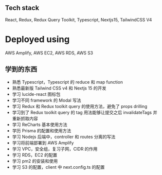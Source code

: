## Tech stack

React, Redux, Redux Query Toolkit, Typescript, Nextjs15, TailwindCSS V4

# Deployed using

AWS Amplify, AWS EC2, AWS RDS, AWS S3

## 学到的东西

- 熟悉 Typescript，Typescript 的 reduce 和 map function
- 熟悉最新版 Tailwind CSS v4 和 Nextjs 15 的开发
- 学习 lucide-react 图标包
- 学习不同 framework 的 Modal 写法
- 学习 Redux 和 Redux toolkit query 的使用方法，避免了 props drilling
- 学习到了 Redux toolkit query 的 tag 用法能够让提交之后 invalidateTags 并重新抓取内容
- 学习 ReCharts 基本使用方法
- 学历 Prisma 的配置和使用方法
- 学习 Nodejs 后端中，controller 和 routes 分离的写法
- 学习将前端部署到 AWS Amplify
- 学习 VPC，安全组，复习子网，CIDR 的作用
- 学习 RDS，EC2 的配置
- 学习 pm2 的安装和使用
- 学习 S3 的配置，client 中 next.config.ts 的配置

